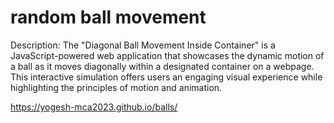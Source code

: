 # random ball movement

Description: The "Diagonal Ball Movement Inside Container" is a JavaScript-powered web application that showcases the dynamic motion of a ball as it moves diagonally within a designated container on a webpage. This interactive simulation offers users an engaging visual experience while highlighting the principles of motion and animation.


 https://yogesh-mca2023.github.io/balls/
